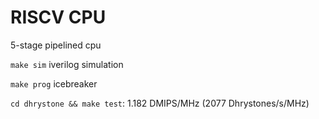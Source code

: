 # RISCV CPU

5-stage pipelined cpu

`make sim` iverilog simulation

`make prog` icebreaker

`cd dhrystone && make test`: 1.182 DMIPS/MHz (2077 Dhrystones/s/MHz)

